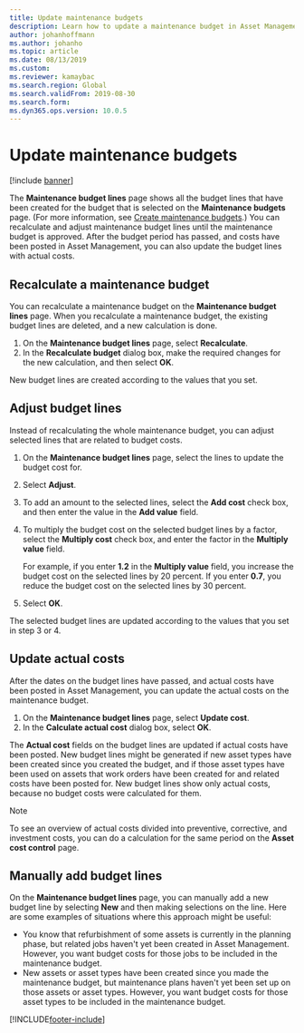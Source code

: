 ```yaml
---
title: Update maintenance budgets
description: Learn how to update a maintenance budget in Asset Management, including an outline and step-by-step process for recalculating maintenance budgets.
author: johanhoffmann
ms.author: johanho
ms.topic: article
ms.date: 08/13/2019
ms.custom: 
ms.reviewer: kamaybac 
ms.search.region: Global
ms.search.validFrom: 2019-08-30
ms.search.form: 
ms.dyn365.ops.version: 10.0.5
---
```


# Update maintenance budgets

[!include [banner](../../includes/banner.md)]

 

The **Maintenance budget lines** page shows all the budget lines that have been created for the budget that is selected on the **Maintenance budgets** page. (For more information, see [Create maintenance budgets](create-maintenance-budget.md).) You can recalculate and adjust maintenance budget lines until the maintenance budget is approved. After the budget period has passed, and costs have been posted in Asset Management, you can also update the budget lines with actual costs.

## Recalculate a maintenance budget

You can recalculate a maintenance budget on the **Maintenance budget lines** page. When you recalculate a maintenance budget, the existing budget lines are deleted, and a new calculation is done.

1. On the **Maintenance budget lines** page, select **Recalculate**.
2. In the **Recalculate budget** dialog box, make the required changes for the new calculation, and then select **OK**.

New budget lines are created according to the values that you set.

## Adjust budget lines

Instead of recalculating the whole maintenance budget, you can adjust selected lines that are related to budget costs.

1. On the **Maintenance budget lines** page, select the lines to update the budget cost for.
2. Select **Adjust**.
3. To add an amount to the selected lines, select the **Add cost** check box, and then enter the value in the **Add value** field.
4. To multiply the budget cost on the selected budget lines by a factor, select the **Multiply cost** check box, and enter the factor in the **Multiply value** field.

    For example, if you enter **1.2** in the **Multiply value** field, you increase the budget cost on the selected lines by 20 percent. If you enter **0.7**, you reduce the budget cost on the selected lines by 30 percent.

5. Select **OK**.

The selected budget lines are updated according to the values that you set in step 3 or 4.

## Update actual costs

After the dates on the budget lines have passed, and actual costs have been posted in Asset Management, you can update the actual costs on the maintenance budget.

1. On the **Maintenance budget lines** page, select **Update cost**.
2. In the **Calculate actual cost** dialog box, select **OK**.

The **Actual cost** fields on the budget lines are updated if actual costs have been posted. New budget lines might be generated if new asset types have been created since you created the budget, and if those asset types have been used on assets that work orders have been created for and related costs have been posted for. New budget lines show only actual costs, because no budget costs were calculated for them.

> [!NOTE]
> To see an overview of actual costs divided into preventive, corrective, and investment costs, you can do a calculation for the same period on the **Asset cost control** page. 

## Manually add budget lines

On the **Maintenance budget lines** page, you can manually add a new budget line by selecting **New** and then making selections on the line. Here are some examples of situations where this approach might be useful:

- You know that refurbishment of some assets is currently in the planning phase, but related jobs haven't yet been created in Asset Management. However, you want budget costs for those jobs to be included in the maintenance budget.
- New assets or asset types have been created since you made the maintenance budget, but maintenance plans haven't yet been set up on those assets or asset types. However, you want budget costs for those asset types to be included in the maintenance budget.


[!INCLUDE[footer-include](../../../includes/footer-banner.md)]